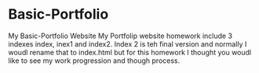 # Basic-Portfolio
My Basic-Portfolio Website
My Portfolip website homework include 3 indexes index, inex1 and index2. Index 2 is teh final version and normally
I woudl rename that to index.html but for this homework I thought you woudl like to see my work progression and though process.
